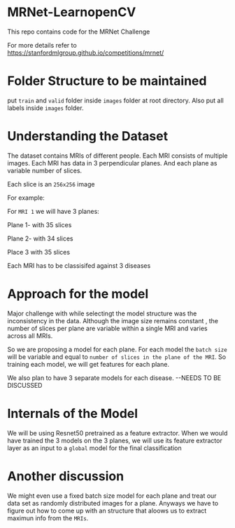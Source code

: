 # MRNet-LearnopenCV
This repo contains code for the MRNet Challenge

For more details refer to https://stanfordmlgroup.github.io/competitions/mrnet/

# Folder Structure to be maintained

put `train` and `valid` folder inside `images` folder at root directory. Also put all labels inside
`images` folder.

# Understanding the Dataset

The dataset contains MRIs of different people. Each MRI consists of multiple images.
Each MRI has data in 3 perpendicular planes. And each plane as variable number of slices.

Each slice is an `256x256` image

For example:

For `MRI 1` we will have 3 planes:

Plane 1- with 35 slices

Plane 2- with 34 slices

Place 3 with 35 slices

Each MRI has to be classisifed against 3 diseases

# Approach for the model

Major challenge with while selectingt the model structure was the inconsistency in the data. Although the image size remains constant , the number of slices per plane are variable within a single MRI and varies across all MRIs.

So we are proposing a model for each plane. For each model the `batch size` will be variable and equal to `number of slices in the plane of the MRI`. So training each model, we will get features for each plane.

We also plan to have 3 separate models for each disease. --NEEDS TO BE DISCUSSED

# Internals of the Model

We will be using Resnet50 pretrained as a feature extractor. When we would have trained the 3 models on the 3 planes, we will use its feature extractor layer as an input to a `global` model for the final classification

# Another discussion

We might even use a fixed batch size model for each plane and treat our data set as randomly distributed images for a plane. Anyways we have to figure out how to come up with an structure that aloows us to extract maximun info from the `MRIs`.

